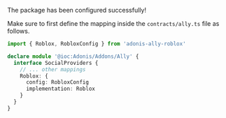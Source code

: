 The package has been configured successfully!

Make sure to first define the mapping inside the `contracts/ally.ts` file as follows.

```ts
import { Roblox, RobloxConfig } from 'adonis-ally-roblox'

declare module '@ioc:Adonis/Addons/Ally' {
  interface SocialProviders {
    // ... other mappings
    Roblox: {
      config: RobloxConfig
      implementation: Roblox
    }
  }
}
```
